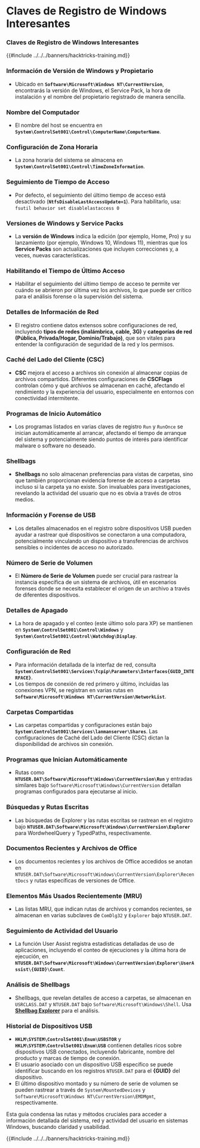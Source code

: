 # Claves de Registro de Windows Interesantes

### Claves de Registro de Windows Interesantes

{{#include ../../../banners/hacktricks-training.md}}

### **Información de Versión de Windows y Propietario**

- Ubicado en **`Software\Microsoft\Windows NT\CurrentVersion`**, encontrarás la versión de Windows, el Service Pack, la hora de instalación y el nombre del propietario registrado de manera sencilla.

### **Nombre del Computador**

- El nombre del host se encuentra en **`System\ControlSet001\Control\ComputerName\ComputerName`**.

### **Configuración de Zona Horaria**

- La zona horaria del sistema se almacena en **`System\ControlSet001\Control\TimeZoneInformation`**.

### **Seguimiento de Tiempo de Acceso**

- Por defecto, el seguimiento del último tiempo de acceso está desactivado (**`NtfsDisableLastAccessUpdate=1`**). Para habilitarlo, usa:
`fsutil behavior set disablelastaccess 0`

### Versiones de Windows y Service Packs

- La **versión de Windows** indica la edición (por ejemplo, Home, Pro) y su lanzamiento (por ejemplo, Windows 10, Windows 11), mientras que los **Service Packs** son actualizaciones que incluyen correcciones y, a veces, nuevas características.

### Habilitando el Tiempo de Último Acceso

- Habilitar el seguimiento del último tiempo de acceso te permite ver cuándo se abrieron por última vez los archivos, lo que puede ser crítico para el análisis forense o la supervisión del sistema.

### Detalles de Información de Red

- El registro contiene datos extensos sobre configuraciones de red, incluyendo **tipos de redes (inalámbrica, cable, 3G)** y **categorías de red (Pública, Privada/Hogar, Dominio/Trabajo)**, que son vitales para entender la configuración de seguridad de la red y los permisos.

### Caché del Lado del Cliente (CSC)

- **CSC** mejora el acceso a archivos sin conexión al almacenar copias de archivos compartidos. Diferentes configuraciones de **CSCFlags** controlan cómo y qué archivos se almacenan en caché, afectando el rendimiento y la experiencia del usuario, especialmente en entornos con conectividad intermitente.

### Programas de Inicio Automático

- Los programas listados en varias claves de registro `Run` y `RunOnce` se inician automáticamente al arrancar, afectando el tiempo de arranque del sistema y potencialmente siendo puntos de interés para identificar malware o software no deseado.

### Shellbags

- **Shellbags** no solo almacenan preferencias para vistas de carpetas, sino que también proporcionan evidencia forense de acceso a carpetas incluso si la carpeta ya no existe. Son invaluables para investigaciones, revelando la actividad del usuario que no es obvia a través de otros medios.

### Información y Forense de USB

- Los detalles almacenados en el registro sobre dispositivos USB pueden ayudar a rastrear qué dispositivos se conectaron a una computadora, potencialmente vinculando un dispositivo a transferencias de archivos sensibles o incidentes de acceso no autorizado.

### Número de Serie de Volumen

- El **Número de Serie de Volumen** puede ser crucial para rastrear la instancia específica de un sistema de archivos, útil en escenarios forenses donde se necesita establecer el origen de un archivo a través de diferentes dispositivos.

### **Detalles de Apagado**

- La hora de apagado y el conteo (este último solo para XP) se mantienen en **`System\ControlSet001\Control\Windows`** y **`System\ControlSet001\Control\Watchdog\Display`**.

### **Configuración de Red**

- Para información detallada de la interfaz de red, consulta **`System\ControlSet001\Services\Tcpip\Parameters\Interfaces{GUID_INTERFACE}`**.
- Los tiempos de conexión de red primero y último, incluidas las conexiones VPN, se registran en varias rutas en **`Software\Microsoft\Windows NT\CurrentVersion\NetworkList`**.

### **Carpetas Compartidas**

- Las carpetas compartidas y configuraciones están bajo **`System\ControlSet001\Services\lanmanserver\Shares`**. Las configuraciones de Caché del Lado del Cliente (CSC) dictan la disponibilidad de archivos sin conexión.

### **Programas que Inician Automáticamente**

- Rutas como **`NTUSER.DAT\Software\Microsoft\Windows\CurrentVersion\Run`** y entradas similares bajo `Software\Microsoft\Windows\CurrentVersion` detallan programas configurados para ejecutarse al inicio.

### **Búsquedas y Rutas Escritas**

- Las búsquedas de Explorer y las rutas escritas se rastrean en el registro bajo **`NTUSER.DAT\Software\Microsoft\Windows\CurrentVersion\Explorer`** para WordwheelQuery y TypedPaths, respectivamente.

### **Documentos Recientes y Archivos de Office**

- Los documentos recientes y los archivos de Office accedidos se anotan en `NTUSER.DAT\Software\Microsoft\Windows\CurrentVersion\Explorer\RecentDocs` y rutas específicas de versiones de Office.

### **Elementos Más Usados Recientemente (MRU)**

- Las listas MRU, que indican rutas de archivos y comandos recientes, se almacenan en varias subclaves de `ComDlg32` y `Explorer` bajo `NTUSER.DAT`.

### **Seguimiento de Actividad del Usuario**

- La función User Assist registra estadísticas detalladas de uso de aplicaciones, incluyendo el conteo de ejecuciones y la última hora de ejecución, en **`NTUSER.DAT\Software\Microsoft\Windows\CurrentVersion\Explorer\UserAssist\{GUID}\Count`**.

### **Análisis de Shellbags**

- Shellbags, que revelan detalles de acceso a carpetas, se almacenan en `USRCLASS.DAT` y `NTUSER.DAT` bajo `Software\Microsoft\Windows\Shell`. Usa **[Shellbag Explorer](https://ericzimmerman.github.io/#!index.md)** para el análisis.

### **Historial de Dispositivos USB**

- **`HKLM\SYSTEM\ControlSet001\Enum\USBSTOR`** y **`HKLM\SYSTEM\ControlSet001\Enum\USB`** contienen detalles ricos sobre dispositivos USB conectados, incluyendo fabricante, nombre del producto y marcas de tiempo de conexión.
- El usuario asociado con un dispositivo USB específico se puede identificar buscando en los registros `NTUSER.DAT` para el **{GUID}** del dispositivo.
- El último dispositivo montado y su número de serie de volumen se pueden rastrear a través de `System\MountedDevices` y `Software\Microsoft\Windows NT\CurrentVersion\EMDMgmt`, respectivamente.

Esta guía condensa las rutas y métodos cruciales para acceder a información detallada del sistema, red y actividad del usuario en sistemas Windows, buscando claridad y usabilidad.

{{#include ../../../banners/hacktricks-training.md}}
